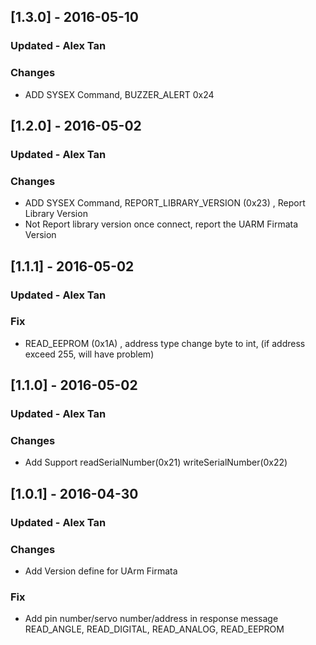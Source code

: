 ## [1.3.0] - 2016-05-10
### Updated - Alex Tan

### Changes

- ADD SYSEX Command, BUZZER_ALERT 0x24


## [1.2.0] - 2016-05-02
### Updated - Alex Tan

### Changes

- ADD SYSEX Command, REPORT_LIBRARY_VERSION (0x23) , Report Library Version
- Not Report library version once connect, report the UARM Firmata Version


## [1.1.1] - 2016-05-02
### Updated - Alex Tan

### Fix

- READ_EEPROM (0x1A) , address type change byte to int, (if address exceed 255, will have problem)


## [1.1.0] - 2016-05-02
### Updated - Alex Tan

### Changes

- Add Support readSerialNumber(0x21) writeSerialNumber(0x22)


## [1.0.1] - 2016-04-30
### Updated - Alex Tan

### Changes

- Add Version define for UArm Firmata

### Fix
- Add pin number/servo number/address in response message READ_ANGLE, READ_DIGITAL, READ_ANALOG, READ_EEPROM
